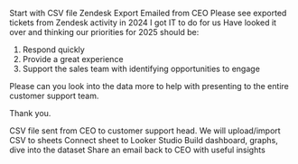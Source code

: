 Start with CSV file
Zendesk Export
Emailed from CEO
Please see exported tickets from Zendesk activity in 2024 I got IT to do for us
Have looked it over and thinking our priorities for 2025 should be:

1. Respond quickly
2. Provide a great experience
3. Support the sales team with identifying opportunities to engage

Please can you look into the data more to help with presenting to the entire customer support team.

Thank you.

CSV file sent from CEO to customer support head.
We will upload/import CSV to sheets
Connect sheet to Looker Studio
Build dashboard, graphs, dive into the dataset
Share an email back to CEO with useful insights



